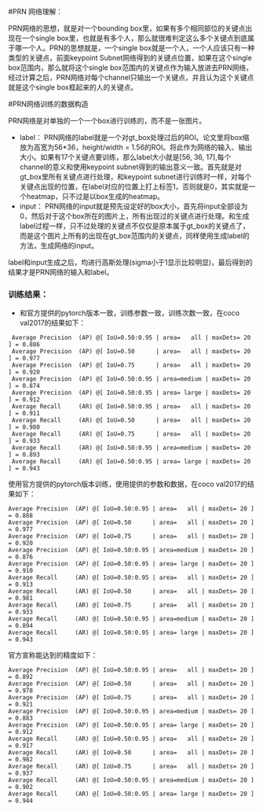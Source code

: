 #PRN 网络理解：

PRN网络的思想，就是对一个bounding box里，如果有多个相同部位的关键点出现在一个single box里，也就是有多个人，那么就很难判定这么多个关键点到底属于哪一个人。PRN的思想就是，一个single box就是一个人，一个人应该只有一种类型的关键点，前面keypoint Subnet网络得到的关键点位置，如果在这个single box范围内，那么就将这个single box范围内的关键点作为输入放进去PRN网络，经过计算之后，PRN网络对每个channel只输出一个关键点，并且认为这个关键点就是这个single box框起来的人的关键点。

#PRN网络训练的数据构造

PRN网络是对单独的一个一个box进行训练的，而不是一张图片。


- label： PRN网络的label就是一个对gt_box处理过后的ROI。论文里将box缩放为高宽为56*36，height/width = 1.56的ROI。将此作为网络的输入、输出大小。如果有17个关键点要训练，那么label大小就是[56, 36, 17],每个channel的意义和使用keypoint subnet得到的输出意义一致。首先就是对gt_box里所有关键点进行处理，和keypoint subnet进行训练时一样，对每个关键点出现的位置，在label对应的位置上打上标签1，否则就是0，其实就是一个heatmap，只不过是以box生成的heatmap。
- input： PRN网络的input就是预先设定好的box大小，首先将input全部设为0，然后对于这个box所在的图片上，所有出现过的关键点进行处理。和生成label过程一样，只不过处理的关键点不仅仅是原本属于gt_box的关键点了，而是这个图片上所有的出现在gt_box范围内的关键点，同样使用生成label的方法，生成网络的input。


label和input生成之后，均进行高斯处理(sigma小于1显示比较明显)，最后得到的结果才是PRN网络的输入和label。

### 训练结果：

- 和官方提供的pytorch版本一致，训练参数一致，训练次数一致，在coco val2017的结果如下：

```
 Average Precision  (AP) @[ IoU=0.50:0.95 | area=   all | maxDets= 20 ] = 0.886
 Average Precision  (AP) @[ IoU=0.50      | area=   all | maxDets= 20 ] = 0.977
 Average Precision  (AP) @[ IoU=0.75      | area=   all | maxDets= 20 ] = 0.920
 Average Precision  (AP) @[ IoU=0.50:0.95 | area=medium | maxDets= 20 ] = 0.874
 Average Precision  (AP) @[ IoU=0.50:0.95 | area= large | maxDets= 20 ] = 0.912
 Average Recall     (AR) @[ IoU=0.50:0.95 | area=   all | maxDets= 20 ] = 0.911
 Average Recall     (AR) @[ IoU=0.50      | area=   all | maxDets= 20 ] = 0.980
 Average Recall     (AR) @[ IoU=0.75      | area=   all | maxDets= 20 ] = 0.933
 Average Recall     (AR) @[ IoU=0.50:0.95 | area=medium | maxDets= 20 ] = 0.893
 Average Recall     (AR) @[ IoU=0.50:0.95 | area= large | maxDets= 20 ] = 0.943

```
 使用官方提供的pytorch版本训练，使用提供的参数和数据，在coco val2017的结果如下：
 
 ```
 Average Precision  (AP) @[ IoU=0.50:0.95 | area=   all | maxDets= 20 ] = 0.888
 Average Precision  (AP) @[ IoU=0.50      | area=   all | maxDets= 20 ] = 0.977
 Average Precision  (AP) @[ IoU=0.75      | area=   all | maxDets= 20 ] = 0.920
 Average Precision  (AP) @[ IoU=0.50:0.95 | area=medium | maxDets= 20 ] = 0.876
 Average Precision  (AP) @[ IoU=0.50:0.95 | area= large | maxDets= 20 ] = 0.910
 Average Recall     (AR) @[ IoU=0.50:0.95 | area=   all | maxDets= 20 ] = 0.913
 Average Recall     (AR) @[ IoU=0.50      | area=   all | maxDets= 20 ] = 0.981
 Average Recall     (AR) @[ IoU=0.75      | area=   all | maxDets= 20 ] = 0.933
 Average Recall     (AR) @[ IoU=0.50:0.95 | area=medium | maxDets= 20 ] = 0.894
 Average Recall     (AR) @[ IoU=0.50:0.95 | area= large | maxDets= 20 ] = 0.943

```
   官方宣称能达到的精度如下：
 ```
 Average Precision  (AP) @[ IoU=0.50:0.95 | area=   all | maxDets= 20 ] = 0.892
 Average Precision  (AP) @[ IoU=0.50      | area=   all | maxDets= 20 ] = 0.978
 Average Precision  (AP) @[ IoU=0.75      | area=   all | maxDets= 20 ] = 0.921
 Average Precision  (AP) @[ IoU=0.50:0.95 | area=medium | maxDets= 20 ] = 0.883
 Average Precision  (AP) @[ IoU=0.50:0.95 | area= large | maxDets= 20 ] = 0.912
 Average Recall     (AR) @[ IoU=0.50:0.95 | area=   all | maxDets= 20 ] = 0.917
 Average Recall     (AR) @[ IoU=0.50      | area=   all | maxDets= 20 ] = 0.982
 Average Recall     (AR) @[ IoU=0.75      | area=   all | maxDets= 20 ] = 0.937
 Average Recall     (AR) @[ IoU=0.50:0.95 | area=medium | maxDets= 20 ] = 0.902
 Average Recall     (AR) @[ IoU=0.50:0.95 | area= large | maxDets= 20 ] = 0.944

```